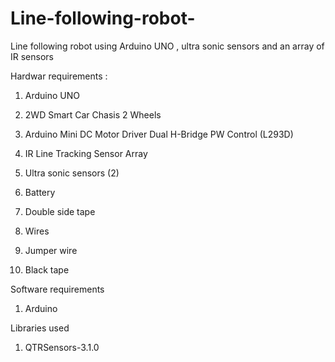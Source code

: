 # Line-following-robot-
Line following robot using Arduino UNO , ultra sonic sensors and an array of IR sensors

Hardwar requirements :

1. Arduino UNO

2. 2WD Smart Car Chasis 2 Wheels

3. Arduino Mini DC Motor Driver Dual H-Bridge PW Control (L293D)

4. IR Line Tracking Sensor Array

5. Ultra sonic sensors (2)

6. Battery

7. Double side tape

8. Wires

9. Jumper wire

10. Black tape


Software requirements

1. Arduino


Libraries used

1. QTRSensors-3.1.0
